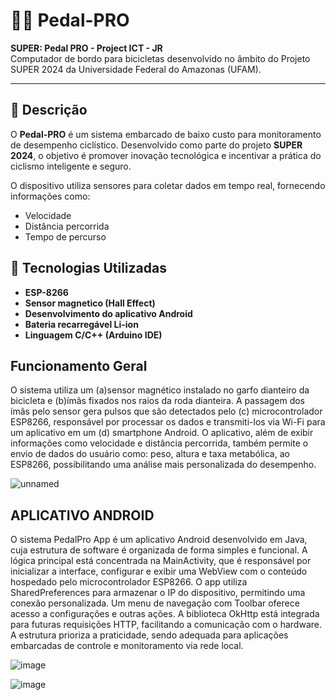 # 🚴‍♂️ Pedal-PRO

**SUPER: Pedal PRO - Project ICT - JR**  
Computador de bordo para bicicletas desenvolvido no âmbito do Projeto SUPER 2024 da Universidade Federal do Amazonas (UFAM).

---

## 📌 Descrição

O **Pedal-PRO** é um sistema embarcado de baixo custo para monitoramento de desempenho ciclístico. Desenvolvido como parte do projeto **SUPER 2024**, o objetivo é promover inovação tecnológica e incentivar a prática do ciclismo inteligente e seguro.

O dispositivo utiliza sensores para coletar dados em tempo real, fornecendo informações como:

- Velocidade
- Distância percorrida
- Tempo de percurso

## 🧠 Tecnologias Utilizadas

- **ESP-8266**
- **Sensor magnetico (Hall Effect)**
- **Desenvolvimento do aplicativo Android**
- **Bateria recarregável Li-ion**
- **Linguagem C/C++ (Arduino IDE)**

## Funcionamento Geral
O sistema utiliza um (a)sensor magnético instalado no garfo dianteiro da bicicleta e (b)ímãs fixados nos raios da roda dianteira. A passagem dos ímãs pelo sensor gera pulsos que são detectados pelo (c) microcontrolador ESP8266, responsável por processar os dados e transmiti-los via Wi-Fi para um aplicativo em um (d) smartphone Android. O aplicativo, além de exibir informações como velocidade e distância percorrida, também permite o envio de dados do usuário como: peso, altura e taxa metabólica, ao ESP8266, possibilitando uma análise mais personalizada do desempenho.

![unnamed](https://github.com/user-attachments/assets/430514cc-cac4-4105-89fc-9a0397417eb8)

## APLICATIVO ANDROID
O sistema PedalPro App é um aplicativo Android desenvolvido em Java, cuja estrutura de software é organizada de forma simples e funcional. A lógica principal está concentrada na MainActivity, que é responsável por inicializar a interface, configurar e exibir uma WebView com o conteúdo hospedado pelo microcontrolador ESP8266. O app utiliza SharedPreferences para armazenar o IP do dispositivo, permitindo uma conexão personalizada. Um menu de navegação com Toolbar oferece acesso a configurações e outras ações. A biblioteca OkHttp está integrada para futuras requisições HTTP, facilitando a comunicação com o hardware. A estrutura prioriza a praticidade, sendo adequada para aplicações embarcadas de controle e monitoramento via rede local.

![image](https://github.com/user-attachments/assets/eeab98d9-378c-48c3-bddd-ff90e0c9cd7c)

![image](https://github.com/user-attachments/assets/3ed62e8e-8d2a-4279-a035-54a49d244906)


